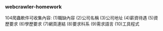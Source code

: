 ### webcrawler-homework
104爬蟲軟件可收集內容:
(1)職缺內容
(2)公司名稱
(3)公司地址
(4)薪資待遇
(5)資歷要求
(6)學歷要求
(7)網頁連結
(8)要求科系
(9)需求語言
(10)工具程式
